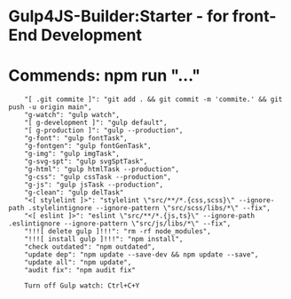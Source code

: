 # Gulp4JS-Builder:Starter - for front-End Development

# Commends: npm run "..."

    	"[ .git commite ]": "git add . && git commit -m 'commite.' && git push -u origin main",
    	"g-watch": "gulp watch",
    	"[ g-development ]": "gulp default",
    	"[ g-production ]": "gulp --production",
    	"g-font": "gulp fontTask",
    	"g-fontgen": "gulp fontGenTask",
    	"g-img": "gulp imgTask",
    	"g-svg-spt": "gulp svgSptTask",
    	"g-html": "gulp htmlTask --production",
    	"g-css": "gulp cssTask --production",
    	"g-js": "gulp jsTask --production",
    	"g-clean": "gulp delTask"
    	"<[ stylelint ]>": "stylelint \"src/**/*.{css,scss}\" --ignore-path .stylelintignore --ignore-pattern \"src/scss/libs/*\" --fix",
    	"<[ eslint ]>": "eslint \"src/**/*.{js,ts}\" --ignore-path .eslintignore --ignore-pattern \"src/js/libs/*\" --fix",
    	"!!![ delete gulp ]!!!": "rm -rf node_modules",
    	"!!![ install gulp ]!!!": "npm install",
    	"check outdated": "npm outdated",
    	"update dep": "npm update --save-dev && npm update --save",
    	"update all": "npm update",
    	"audit fix": "npm audit fix"

    	Turn off Gulp watch: Ctrl+C+Y
